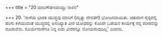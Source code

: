 +++
title = "20 ಮಾರಿಗೌತಣವಾಯ್ತು ನಾಳಿನ"

+++
20. 'ನಾಳೆಯ ಭಾರತ ಯುದ್ಧವು ಮಾರಿಗೆ (ಮೃತ್ಯು ದೇವತೆಗೆ) ಭೋಜನವಾಯಿತು. ಚತುರಂಗ ಸೈನ್ಯದಲ್ಲಿ ಹಂಗು ಕಳೆಯುವಂತೆ ಯುದ್ಧದಲ್ಲಿ ಅಸಂಖ್ಯಾತ ವೀರ ಯೋಧರನ್ನು ಕೊಂದೇ ಒಡೆಯನ ಕಾರ್ಯಕ್ಕೆ ನನ್ನ ಶರೀರವನ್ನು ದೂಡುವೆನು. ಸೂರ್ಯನಾಣೆಗೂ ನಿನ್ನ ಐದು ವೀರರನ್ನೂ ನೋಯಿಸುವುದಿಲ್ಲ' ಎಂದನು.